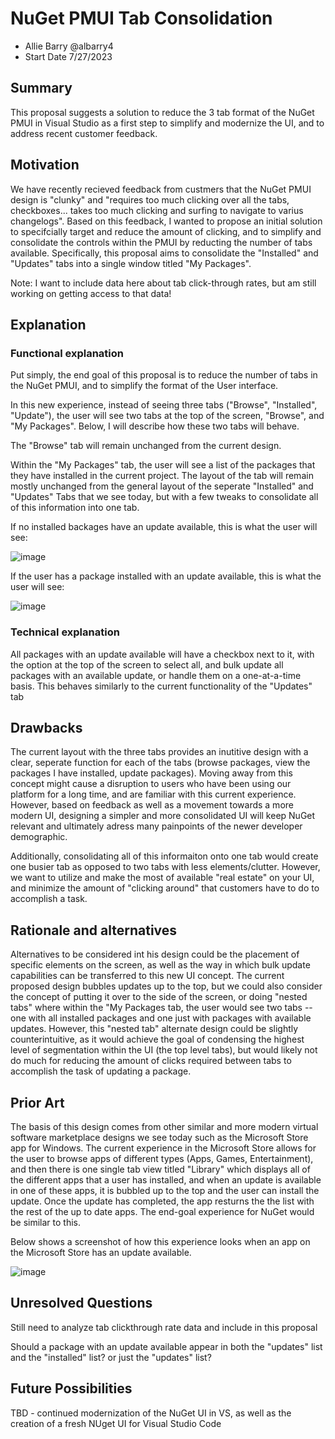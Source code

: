 # NuGet PMUI Tab Consolidation

- Allie Barry @albarry4
- Start Date 7/27/2023

## Summary

This proposal suggests a solution to reduce the 3 tab format of the NuGet PMUI in Visual Studio as a first step to simplify and modernize the UI, and to address recent customer feedback.  

## Motivation 

We have recently recieved feedback from custmers that the NuGet PMUI design is "clunky" and "requires too much clicking over all the tabs, checkboxes... takes too much clicking and surfing to navigate to varius changelogs". Based on this feedback, I wanted to propose an initial solution to specifcially target and reduce the amount of clicking, and to simplify and consolidate the controls within the PMUI by reducting the number of tabs available. Specifically, this proposal aims to consolidate the "Installed" and "Updates" tabs into a single window titled "My Packages".

Note: I want to include data here about tab click-through rates, but am still working on getting access to that data!

## Explanation

### Functional explanation

Put simply, the end goal of this proposal is to reduce the number of tabs in the NuGet PMUI, and to simplify the format of the User interface. 

In this new experience, instead of seeing three tabs ("Browse", "Installed", "Update"), the user will see two tabs at the top of the screen, "Browse", and "My Packages". Below, I will describe how these two tabs will behave. 

The "Browse" tab will remain unchanged from the current design. 

Within the "My Packages" tab, the user will see a list of the packages that they have installed in the current project. The layout of the tab will remain mostly unchanged from the general layout of the seperate "Installed" and "Updates" Tabs that we see today, but with a few tweaks to consolidate all of this information into one tab. 

If no installed backages have an update available, this is what the user will see:

![image](https://github.com/albarry4/Home/assets/89422562/ce769bc6-ae6d-48b0-b093-730881d7ef2d)


If the user has a package installed with an update available, this is what the user will see: 

![image](https://github.com/albarry4/Home/assets/89422562/f13f6a26-e023-4aca-bb47-826581d61952)



### Technical explanation

All packages with an update available will have a checkbox next to it, with the option at the top of the screen to select all, and bulk update all packages with an available update, or handle them on a one-at-a-time basis. This behaves similarly to the current functionality of the "Updates" tab

## Drawbacks

The current layout with the three tabs provides an inutitive design with a clear, seperate function for each of the tabs (browse packages, view the packages I have installed, update packages). Moving away from this concept might cause a disruption to users who have been using our platform for a long time, and are familiar with this current experience. However, based on feedback as well as a movement towards a more modern UI, designing a simpler and more consolidated UI will keep NuGet relevant and ultimately adress many painpoints of the newer developer demographic.

Additionally, consolidating all of this informaiton onto one tab would create one busier tab as opposed to two tabs with less elements/clutter. However, we want to utilize and make the most of available "real estate" on your UI, and minimize the amount of "clicking around" that customers have to do to accomplish a task. 

## Rationale and alternatives

Alternatives to be considered int his design could be the placement of specific elements on the screen, as well as the way in which bulk update capabilities can be transferred to this new UI concept. The current proposed design bubbles updates up to the top, but we could also consider the concept of putting it over to the side of the screen, or doing "nested tabs" where within the "My Packages tab, the user would see two tabs -- one with all installed packages and one just with packages with available updates. However, this "nested tab" alternate design could be slightly counterintuitive, as it would achieve the goal of condensing the highest level of segmentation within the UI (the top level tabs), but would likely not do much for reducing the amount of clicks required between tabs to accomplish the task of updating a package. 


## Prior Art

The basis of this design comes from other similar and more modern virtual software marketplace designs we see today such as the Microsoft Store app for Windows. The current experience in the Microsoft Store allows for the user to browse apps of different types (Apps, Games, Entertainment), and then there is one single tab view titled "Library" which displays all of the different apps that a user has installed, and when an update is available in one of these apps, it is bubbled up to the top and the user can install the update. Once the update has completed, the app resturns the the list with the rest of the up to date apps. The end-goal experience for NuGet would be similar to this. 

Below shows a screenshot of how this experience looks when an app on the Microsoft Store has an update available.

![image](https://github.com/albarry4/Home/assets/89422562/f7c5502c-fc7c-4f3f-baa7-88349cb5d884)


## Unresolved Questions

Still need to analyze tab clickthrough rate data and include in this proposal 

Should a package with an update available appear in both the "updates" list and the "installed" list? or just the "updates" list?

## Future Possibilities

TBD - continued modernization of the NuGet UI in VS, as well as the creation of a fresh NUget UI for Visual Studio Code 
